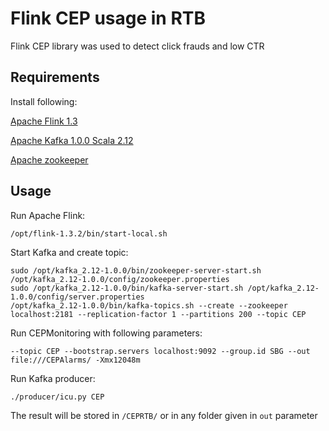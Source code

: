 # Flink CEP usage in RTB

Flink CEP library was used to detect click frauds and low CTR


## Requirements
Install following:

[Apache Flink 1.3](https://ci.apache.org/projects/flink/flink-docs-release-1.3/)

[Apache Kafka 1.0.0 Scala 2.12](https://kafka.apache.org/downloads)

[Apache zookeeper](http://zookeeper.apache.org/releases.html)

## Usage

Run Apache Flink:

```/opt/flink-1.3.2/bin/start-local.sh```

Start Kafka and create topic:
```
sudo /opt/kafka_2.12-1.0.0/bin/zookeeper-server-start.sh /opt/kafka_2.12-1.0.0/config/zookeeper.properties
sudo /opt/kafka_2.12-1.0.0/bin/kafka-server-start.sh /opt/kafka_2.12-1.0.0/config/server.properties
/opt/kafka_2.12-1.0.0/bin/kafka-topics.sh --create --zookeeper localhost:2181 --replication-factor 1 --partitions 200 --topic CEP
```

Run CEPMonitoring with following parameters:
```
--topic CEP --bootstrap.servers localhost:9092 --group.id SBG --out file:///CEPAlarms/ -Xmx12048m
```

Run Kafka producer:

```
./producer/icu.py CEP

```

The result will be stored in `/CEPRTB/` or in any folder given in `out` parameter